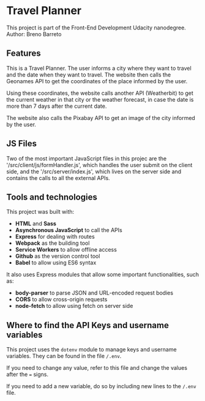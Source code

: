 # Travel Planner

This project is part of the Front-End Development Udacity nanodegree.
Author: Breno Barreto

## Features

This is a Travel Planner. The user informs a city where they want to travel and the date when they want to travel. The website then calls the Geonames API to get the coordinates of the place informed by the user. 

Using these coordinates, the website calls another API (Weatherbit) to get the current weather in that city or the weather forecast, in case the date is more than 7 days after the current date.

The website also calls the Pixabay API to get an image of the city informed by the user.

## JS Files

Two of the most important JavaScript files in this projec are the '/src/client/js/formHandler.js', which handles the user submit on the client side, and the '/src/server/index.js', which lives on the server side and contains the calls to all the external APIs. 

## Tools and technologies

This project was built with:
- **HTML** and **Sass**
- **Asynchronous JavaScript** to call the APIs
- **Express** for dealing with routes
- **Webpack** as the building tool 
- **Service Workers** to allow offline access
- **Github** as the version control tool
- **Babel** to allow using ES6 syntax

It also uses Express modules that allow some important functionalities, such as:
- **body-parser** to parse JSON and URL-encoded request bodies
- **CORS** to allow cross-origin requests
- **node-fetch** to allow using fetch on server side

## Where to find the API Keys and username variables

This project uses the `dotenv` module to manage keys and username variables. They can be found in the file `/.env`.

If you need to change any value, refer to this file and change the values after the `=` signs.

If you need to add a new variable, do so by including new lines to the `/.env` file.
